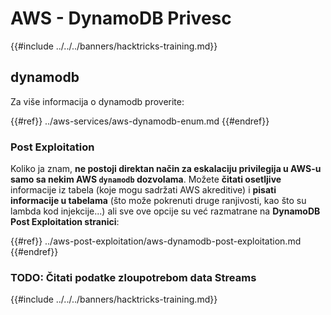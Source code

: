 # AWS - DynamoDB Privesc

{{#include ../../../banners/hacktricks-training.md}}

## dynamodb

Za više informacija o dynamodb proverite:

{{#ref}}
../aws-services/aws-dynamodb-enum.md
{{#endref}}

### Post Exploitation

Koliko ja znam, **ne postoji direktan način za eskalaciju privilegija u AWS-u samo sa nekim AWS `dynamodb` dozvolama**. Možete **čitati osetljive** informacije iz tabela (koje mogu sadržati AWS akreditive) i **pisati informacije u tabelama** (što može pokrenuti druge ranjivosti, kao što su lambda kod injekcije...) ali sve ove opcije su već razmatrane na **DynamoDB Post Exploitation stranici**:

{{#ref}}
../aws-post-exploitation/aws-dynamodb-post-exploitation.md
{{#endref}}

### TODO: Čitati podatke zloupotrebom data Streams

{{#include ../../../banners/hacktricks-training.md}}
